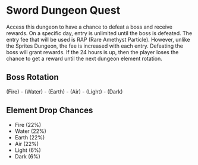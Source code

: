 # Sword Dungeon Quest

Access this dungeon to have a chance to defeat a boss and receive rewards. On a specific day, entry is unlimited until the boss is defeated. The entry fee that will be used is RAP (Rare Amethyst Particle). However, unlike the Sprites Dungeon, the fee is increased with each entry. Defeating the boss will grant rewards. If the 24 hours is up, then the player loses the chance to get a reward until the next dungeon element rotation.

## Boss Rotation

(Fire) - (Water) - (Earth) - (Air) - (Light) - (Dark)

## Element Drop Chances

* Fire (22%)&#x20;
* Water (22%)&#x20;
* Earth (22%)&#x20;
* Air (22%)&#x20;
* Light (6%)&#x20;
* Dark (6%)
